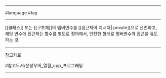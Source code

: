 
---

#language #tag 

---

[[클래스]] 또는 [[구조체]]의 멤버변수를 [[접근제어 지시자| private]]으로 선언하고, 해당 변수에 접근하는 함수를 별도로 정의해서, 안전한 형태로 멤버변수의 접근을 유도하는 것.

---

참고자료

#참고도서/윤성우의_열혈_cpp_프로그래밍

---
